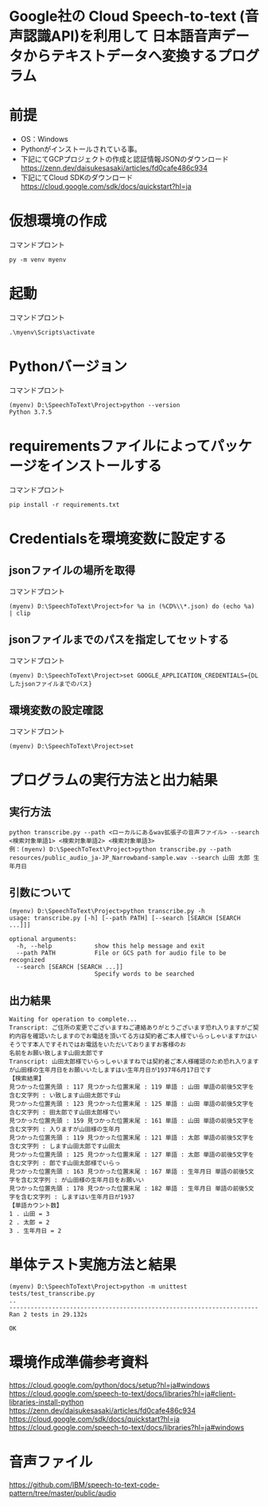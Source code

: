 # Google社の Cloud Speech-to-text (音声認識API)を利用して 日本語音声データからテキストデータへ変換するプログラム
# 前提
 - OS：Windows
 - Pythonがインストールされている事。
 - 下記にてGCPプロジェクトの作成と認証情報JSONのダウンロード  
    https://zenn.dev/daisukesasaki/articles/fd0cafe486c934
 - 下記にてCloud SDKのダウンロード  
    https://cloud.google.com/sdk/docs/quickstart?hl=ja

# 仮想環境の作成
コマンドプロント
```
py -m venv myenv
```

# 起動
コマンドプロント
```
.\myenv\Scripts\activate
```

# Pythonバージョン
コマンドプロント
```
(myenv) D:\SpeechToText\Project>python --version
Python 3.7.5
```

# requirementsファイルによってパッケージをインストールする
コマンドプロント
```
pip install -r requirements.txt
```

# Credentialsを環境変数に設定する
## jsonファイルの場所を取得
コマンドプロント
```
(myenv) D:\SpeechToText\Project>for %a in (%CD%\\*.json) do (echo %a) | clip
```

## jsonファイルまでのパスを指定してセットする
コマンドプロント
```
(myenv) D:\SpeechToText\Project>set GOOGLE_APPLICATION_CREDENTIALS={DLしたjsonファイルまでのパス}
```
## 環境変数の設定確認
コマンドプロント
```
(myenv) D:\SpeechToText\Project>set
```

# プログラムの実行方法と出力結果
## 実行方法
```
python transcribe.py --path <ローカルにあるwav拡張子の音声ファイル> --search <検索対象単語1> <検索対象単語2> <検索対象単語3>
例：(myenv) D:\SpeechToText\Project>python transcribe.py --path resources/public_audio_ja-JP_Narrowband-sample.wav --search 山田 太郎 生年月日
```

## 引数について
```
(myenv) D:\SpeechToText\Project>python transcribe.py -h
usage: transcribe.py [-h] [--path PATH] [--search [SEARCH [SEARCH ...]]]

optional arguments:
  -h, --help            show this help message and exit
  --path PATH           File or GCS path for audio file to be recognized
  --search [SEARCH [SEARCH ...]]
                        Specify words to be searched
```

## 出力結果
```
Waiting for operation to complete...
Transcript: ご住所の変更でございますねご連絡ありがとうございます恐れ入りますがご契約内容を確認いたしますのでお電話を頂いてる方は契約者ご本人様でいらっしゃいますかはいそうです本人ですそれではお電話をいただいておりますお客様のお
名前をお願い致します山田太郎です
Transcript: 山田太郎様でいらっしゃいますねでは契約者ご本人様確認のため恐れ入りますが山田様の生年月日をお願いいたしますはい生年月日が1937年6月17日です
【検索結果】
見つかった位置先頭 : 117 見つかった位置末尾 : 119 単語 : 山田 単語の前後5文字を含む文字列 : い致します山田太郎です山 
見つかった位置先頭 : 123 見つかった位置末尾 : 125 単語 : 山田 単語の前後5文字を含む文字列 : 田太郎です山田太郎様でい
見つかった位置先頭 : 159 見つかった位置末尾 : 161 単語 : 山田 単語の前後5文字を含む文字列 : 入りますが山田様の生年月
見つかった位置先頭 : 119 見つかった位置末尾 : 121 単語 : 太郎 単語の前後5文字を含む文字列 : します山田太郎です山田太
見つかった位置先頭 : 125 見つかった位置末尾 : 127 単語 : 太郎 単語の前後5文字を含む文字列 : 郎です山田太郎様でいらっ
見つかった位置先頭 : 163 見つかった位置末尾 : 167 単語 : 生年月日 単語の前後5文字を含む文字列 : が山田様の生年月日をお願いい
見つかった位置先頭 : 178 見つかった位置末尾 : 182 単語 : 生年月日 単語の前後5文字を含む文字列 : しますはい生年月日が1937
【単語カウント数】
1 . 山田 = 3
2 . 太郎 = 2
3 . 生年月日 = 2
```

# 単体テスト実施方法と結果
```
(myenv) D:\SpeechToText\Project>python -m unittest tests/test_transcribe.py
..
----------------------------------------------------------------------
Ran 2 tests in 29.132s

OK
```

# 環境作成準備参考資料
https://cloud.google.com/python/docs/setup?hl=ja#windows  
https://cloud.google.com/speech-to-text/docs/libraries?hl=ja#client-libraries-install-python  
https://zenn.dev/daisukesasaki/articles/fd0cafe486c934  
https://cloud.google.com/sdk/docs/quickstart?hl=ja  
https://cloud.google.com/speech-to-text/docs/libraries?hl=ja#windows  

# 音声ファイル
https://github.com/IBM/speech-to-text-code-pattern/tree/master/public/audio  
